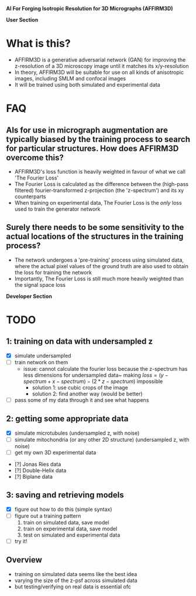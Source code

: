 **__AI For Forging Isotropic Resolution for 3D Micrographs (AFFIRM3D)__**

__User Section__

# What is this?
  - AFFIRM3D is a generative adversarial network (GAN) for improving the z-resolution of a 3D microscopy image until it matches its x/y-resolution
  - In theory, AFFIRM3D will be suitable for use on all kinds of anisotropic images, including SMLM and confocal images
  - It will be trained using both simulated and experimental data

# FAQ
## AIs for use in micrograph augmentation are typically biased by the training process to search for particular structures. How does AFFIRM3D overcome this?
   - AFFIRM3D's loss function is heavily weighted in favour of what we call 'The Fourier Loss'
   - The Fourier Loss is calculated as the difference between the (high-pass filtered) fourier-transformed z-projection (the 'z-spectrum') and its xy counterparts
   - When training on experimental data, The Fourier Loss is the *only* loss used to train the generator network
## Surely there needs to be some sensitivity to the actual locations of the structures in the training process?
   - The network undergoes a 'pre-training' process using simulated data, where the actual pixel values of the ground truth are also used to obtain the loss for training the network
   - Importantly, The Fourier Loss is still much more heavily weighted than the signal space loss


__Developer Section__

# TODO
## 1: training on data with undersampled z
   - [x] simulate undersampled
   - [ ] train network on them
     * issue: cannot calculate the fourier loss because the z-spectrum has less dimensions for undersampled data~
      making $loss = (y-spectrum + x-spectrum) - (2 * z-spectrum)$ impossible
       + solution 1: use cubic crops of the image
       + solution 2: find another way (would be better)
   - [ ] pass some of my data through it and see what happens

## 2: getting some appropriate data
   - [x] simulate microtubules (undersampled z, with noise)
   - [ ] simulate mitochondria (or any other 2D structure) (undersampled z, with noise)
   - [ ] get my own 3D experimental data
   - [?] Jonas Ries data
   - [?] Double-Helix data
   - [?] Biplane data

## 3: saving and retrieving models
   - [x] figure out how to do this (simple syntax)
   - [ ] figure out a training pattern
     1. train on simulated data, save model
     1. train on experimental data, save model
     1. test on simulated and experimental data
   - [ ] try it!

## Overview
   - training on simulated data seems like the best idea
   - varying the size of the z-psf across simulated data
   - but testing/verifying on real data is essential ofc
